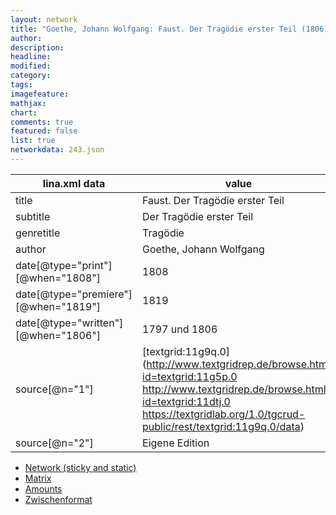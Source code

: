 ```yaml
---
layout: network
title: "Goethe, Johann Wolfgang: Faust. Der Tragödie erster Teil (1806)"
author:
description:
headline:
modified:
category:
tags:
imagefeature: 
mathjax: 
chart: 
comments: true
featured: false
list: true
networkdata: 243.json
---
```

lina.xml data  | value
------------- | -------------
title|Faust. Der Tragödie erster Teil
subtitle|Der Tragödie erster Teil
genretitle|Tragödie
author|Goethe, Johann Wolfgang
date[@type="print"][@when="1808"]|1808
date[@type="premiere"][@when="1819"]|1819
date[@type="written"][@when="1806"]|1797 und 1806
source[@n="1"]|[textgrid:11g9q.0](http://www.textgridrep.de/browse.html?id=textgrid:11g5p.0 http://www.textgridrep.de/browse.html?id=textgrid:11dtj.0 https://textgridlab.org/1.0/tgcrud-public/rest/textgrid:11g9q.0/data)
source[@n="2"]|Eigene Edition



* [Network (sticky and static)](/network243)
* [Matrix](/matrix243)
* [Amounts](/amounts243)
* [Zwischenformat](/lina243 )
